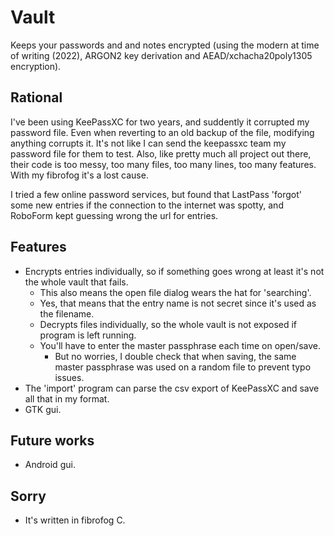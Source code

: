 # Vault
Keeps your passwords and and notes encrypted (using the modern at time of writing (2022), ARGON2 key derivation and AEAD/xchacha20poly1305 encryption).

## Rational
I've been using KeePassXC for two years, and suddently it corrupted my password file. Even when reverting to an old backup of the file, modifying anything corrupts it. It's not like I can send the keepassxc team my password file for them to test. Also, like pretty much all project out there, their code is too messy, too many files, too many lines, too many features. With my fibrofog it's a lost cause.

I tried a few online password services, but found that LastPass 'forgot' some new entries if the connection to the internet was spotty, and RoboForm kept guessing wrong the url for entries.

## Features
* Encrypts entries individually, so if something goes wrong at least it's not the whole vault that fails.
  * This also means the open file dialog wears the hat for 'searching'.
  * Yes, that means that the entry name is not secret since it's used as the filename.
  * Decrypts files individually, so the whole vault is not exposed if program is left running.
  * You'll have to enter the master passphrase each time on open/save.
    * But no worries, I double check that when saving, the same master passphrase was used on a random file to prevent typo issues.
* The 'import' program can parse the csv export of KeePassXC and save all that in my format.
* GTK gui.

## Future works
* Android gui.

## Sorry
* It's written in fibrofog C.
